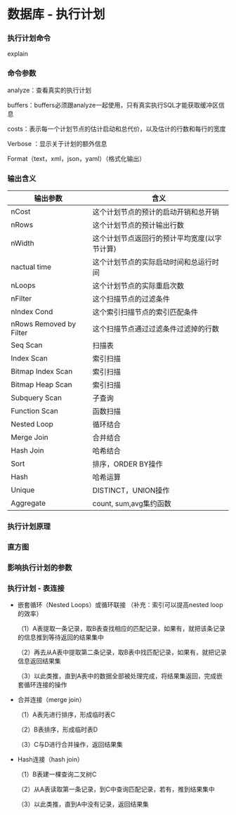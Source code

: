 # 数据库 - 执行计划  

### 执行计划命令

explain

### 命令参数

analyze：查看真实的执行计划

buffers：buffers必须跟analyze一起使用，只有真实执行SQL才能获取缓冲区信息 

costs：表示每一个计划节点的估计启动和总代价，以及估计的行数和每行的宽度 

Verbose ：显示关于计划的额外信息 

Format（text，xml，json，yaml）（格式化输出） 

### 输出含义

|   输出参数   |   含义   |
| ---- | ---- |
|nCost  |这个计划节点的预计的启动开销和总开销 ﻿                   |
|nRows  |这个计划节点的预计输出行数                              |
|nWidth  |这个计划节点返回行的预计平均宽度(以字节计算)﻿﻿           |
|nactual time  |这个计划节点的实际启动时间和总运行时间﻿﻿           |
|nLoops  |这个计划节点的实际重启次数﻿﻿                             |
|nFilter  |这个扫描节点的过滤条件﻿﻿                                |
|nIndex Cond  |这个索引扫描节点的索引匹配条件﻿﻿                    |
|nRows Removed by Filter  |这个扫描节点通过过滤条件过滤掉的行数﻿﻿  |
|Seq Scan	   		|扫描表                                      |
|Index Scan			|索引扫描                                    |
|Bitmap Index Scan	|索引扫描                                    |
|Bitmap Heap Scan	|索引扫描                                    |
|Subquery Scan		|子查询                                      |
|Function Scan		|函数扫描                                    |
|Nested Loop		|	循环结合                                 |
|Merge Join			|合并结合                                    |
|Hash Join			|哈希结合                                    |
|Sort				|排序，ORDER BY操作                          |
|Hash				|哈希运算                                    |
|Unique				|DISTINCT，UNION操作                         |
|Aggregate			|count, sum,avg集约函数                      |

### 执行计划原理

### 直方图

### 影响执行计划的参数

### 执行计划 - 表连接

- 嵌套循环（Nested Loops）或循环联接 （补充：索引可以提高nested loop 的效率）  

  （1）A表提取一条记录，取B表查找相应的匹配记录，如果有，就把该条记录的信息推到等待返回的结果集中  

  （2）再去从A表中提取第二条记录，取B表中找匹配记录，如果有，就把记录信息返回结果集  

  （3）以此类推，直到A表中的数据全部被处理完成，将结果集返回，完成嵌套循环连接的操作  

- 合并连接（merge join）  

	（1）A表先进行排序，形成临时表C   
	
	（2）B表排序，形成临时表D  
	
	（3）C与D进行合并操作，返回结果集

- Hash连接（hash join）  

	（1）B表建一棵查询二叉树C  
	
	（2）从A表读取第一条记录，到C中查询匹配记录，若有，推到结果集中  
	
	（3）以此类推，直到A中没有记录，返回结果集  
	
	

